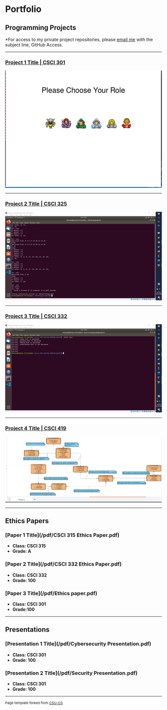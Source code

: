 Portfolio
=========

Programming Projects
--------------------

*For access to my private project repositories, please [email me](mailto:tjramsey@csustudent.net?subject=GitHub%20Access) with the subject line, GitHub Access.

---
### [Project 1 Title | CSCI 301](project1)

![Project 1 Thumbnail Name](images/Screenshot%20(24).png)

---
### [Project 2 Title | CSCI 325](project2.md)

![Project 2 Thumbnail Name](images/Screenshot%20(40).png)

---
### [Project 3 Title | CSCI 332](project3.md)

![Project 3 Thumbnail Name](images/Screenshot%20(37).png)

---
### [Project 4 Title | CSCI 419](project4.md)

![Project 4 Thumbnail Name](images/Screenshot%20(22).png)

---

Ethics Papers
-------------

### [Paper 1 Title](/pdf/CSCI 315 Ethics Paper.pdf)

-   **Class: CSCI 315**  
-   **Grade: A**

### [Paper 2 Title](/pdf/CSCI 332 Ethics Paper.pdf)

-   **Class: CSCI 332** 
-   **Grade: 100**

### [Paper 3 Title](/pdf/Ethics paper.pdf)

-   **Class: CSCI 301** 
-   **Grade:100**

---

Presentations
-------------

### [Presentation 1 Title](/pdf/Cybersecurity Presentation.pdf)

- **Class: CSCI 301** 
- **Grade: 100**


### [Presentation 2 Title](/pdf/Security Presentation.pdf)

- **Class: CSCI 301** 
- **Grade: 100**

---

<p style="font-size:11px">Page template forked from <a href="https://github.com/csu-cs/csci-portfolio">CSU-CS</a></p>
<!-- Remove above link if you don't want to attributive -->
